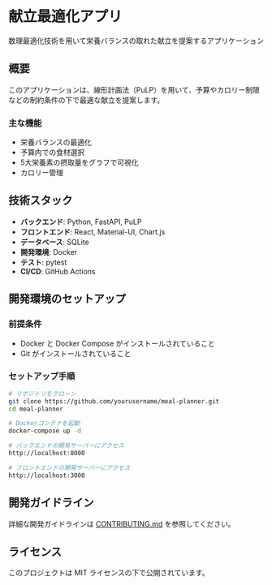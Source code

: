 # 献立最適化アプリ

数理最適化技術を用いて栄養バランスの取れた献立を提案するアプリケーション

## 概要
このアプリケーションは、線形計画法（PuLP）を用いて、予算やカロリー制限などの制約条件の下で最適な献立を提案します。

### 主な機能
- 栄養バランスの最適化
- 予算内での食材選択
- 5大栄養素の摂取量をグラフで可視化
- カロリー管理

## 技術スタック
- **バックエンド**: Python, FastAPI, PuLP
- **フロントエンド**: React, Material-UI, Chart.js
- **データベース**: SQLite
- **開発環境**: Docker
- **テスト**: pytest
- **CI/CD**: GitHub Actions

## 開発環境のセットアップ

### 前提条件
- Docker と Docker Compose がインストールされていること
- Git がインストールされていること

### セットアップ手順

```bash
# リポジトリをクローン
git clone https://github.com/yourusername/meal-planner.git
cd meal-planner

# Dockerコンテナを起動
docker-compose up -d

# バックエンドの開発サーバーにアクセス
http://localhost:8000

# フロントエンドの開発サーバーにアクセス
http://localhost:3000
```

## 開発ガイドライン
詳細な開発ガイドラインは [CONTRIBUTING.md](CONTRIBUTING.md) を参照してください。

## ライセンス
このプロジェクトは MIT ライセンスの下で公開されています。